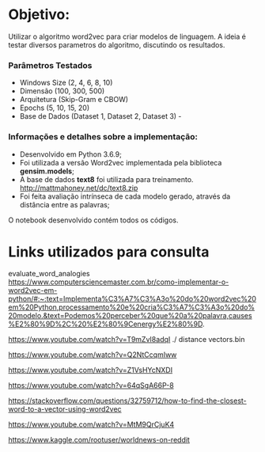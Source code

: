 # Objetivo:

Utilizar o algoritmo word2vec para criar modelos de linguagem. A ideia é testar diversos parametros do algoritmo, discutindo os resultados.

### Parâmetros Testados
- Windows Size (2, 4, 6, 8, 10)
- Dimensão (100, 300, 500)
- Arquitetura (Skip-Gram e CBOW)
- Epochs (5, 10, 15, 20)
- Base de Dados (Dataset 1, Dataset 2, Dataset 3) - 

### Informações e detalhes sobre a implementação:
- Desenvolvido em Python 3.6.9;
- Foi utilizada a versão Word2vec implementada pela biblioteca **gensim.models**;
- A base de dados **text8** foi utilizada para treinamento. http://mattmahoney.net/dc/text8.zip
- Foi feita avaliação intrínseca de cada modelo gerado, através da distância entre as palavras;

O notebook desenvolvido contém todos os códigos. 

# Links utilizados para consulta

evaluate_word_analogies
https://www.computersciencemaster.com.br/como-implementar-o-word2vec-em-python/#:~:text=Implementa%C3%A7%C3%A3o%20do%20word2vec%20em%20Python,processamento%20e%20cria%C3%A7%C3%A3o%20do%20modelo.&text=Podemos%20perceber%20que%20a%20palavra,causes%E2%80%9D%2C%20%E2%80%9Cenergy%E2%80%9D.

https://www.youtube.com/watch?v=T9mZvI8adqI
./ distance vectors.bin

https://www.youtube.com/watch?v=Q2NtCcqmIww

https://www.youtube.com/watch?v=Z1VsHYcNXDI

https://www.youtube.com/watch?v=64qSgA66P-8

https://stackoverflow.com/questions/32759712/how-to-find-the-closest-word-to-a-vector-using-word2vec

https://www.youtube.com/watch?v=MtM9QrCjuK4

https://www.kaggle.com/rootuser/worldnews-on-reddit


